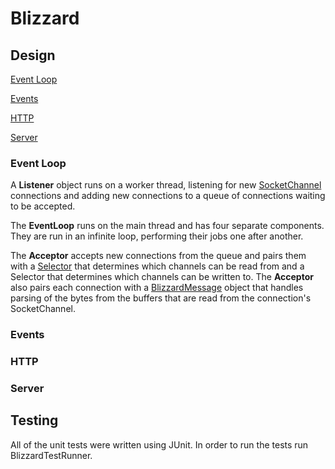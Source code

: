 # Blizzard

## Design

[Event Loop](#Event-Loop)

[Events](#Events)    

[HTTP](#HTTP)    

[Server](#Server)

### Event Loop

A **Listener** object runs on a worker thread, listening for new [SocketChannel](https://docs.oracle.com/javase/7/docs/api/java/nio/channels/SocketChannel.html) connections and adding new connections to a queue of connections waiting to be accepted.

The **EventLoop** runs on the main thread and has four separate components. They are run in an infinite loop, performing their jobs one after another. 

The **Acceptor** accepts new connections from the queue and pairs them with a [Selector](https://docs.oracle.com/javase/7/docs/api/java/nio/channels/Selector.html) that determines which channels can be read from and a Selector that determines which channels can be written to. The **Acceptor** also pairs each connection with a [BlizzardMessage](#HTTP) object that handles parsing of the bytes from the buffers that are read from the connection's SocketChannel.

### Events

### HTTP

### Server

## Testing 

All of the unit tests were written using JUnit. In order to run the tests run BlizzardTestRunner.
